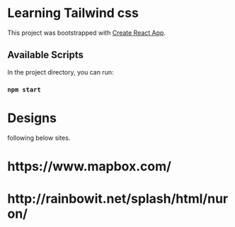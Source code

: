 # Learning Tailwind css

This project was bootstrapped with [Create React App](https://github.com/facebook/create-react-app).

## Available Scripts

In the project directory, you can run:

### `npm start`


# Designs
following below sites. 

<h1>https://www.mapbox.com/</h1>
<h1>http://rainbowit.net/splash/html/nuron/</h1>



